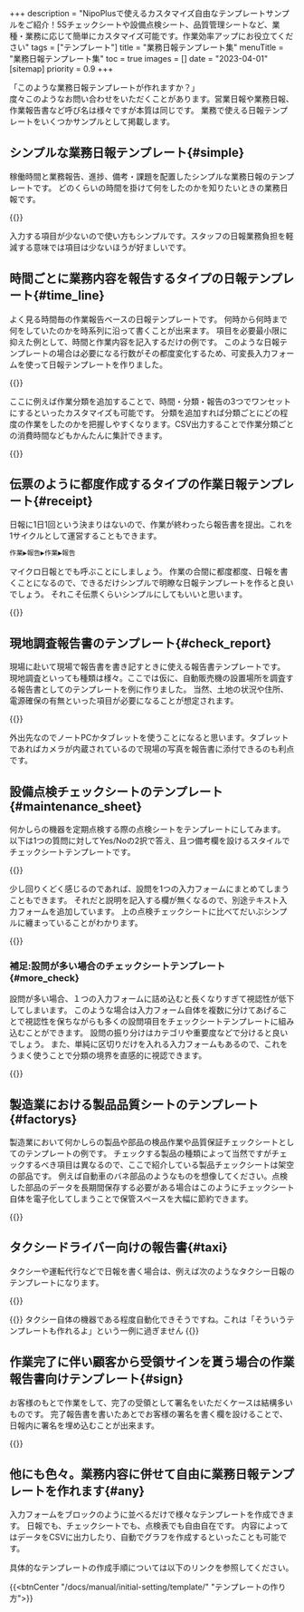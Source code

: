 +++
description = "NipoPlusで使えるカスタマイズ自由なテンプレートサンプルをご紹介！5Sチェックシートや設備点検シート、品質管理シートなど、業種・業務に応じて簡単にカスタマイズ可能です。作業効率アップにお役立てください"
tags = ["テンプレート"]
title = "業務日報テンプレート集"
menuTitle = "業務日報テンプレート集"
toc = true
images = []
date = "2023-04-01"
[sitemap]
  priority = 0.9
+++

「このような業務日報テンプレートが作れますか？」  
度々このようなお問い合わせをいただくことがあります。営業日報や業務日報、作業報告書など呼び名は様々ですが本質は同じです。
業務で使える日報テンプレートをいくつかサンプルとして掲載します。

## シンプルな業務日報テンプレート{#simple}

稼働時間と業務報告、進捗、備考・課題を配置したシンプルな業務日報のテンプレートです。
どのくらいの時間を掛けて何をしたのかを知りたいときの業務日報です。

{{<appscreen filename="sample1" title="業務日報テンプレートサンプル1">}}

入力する項目が少ないので使い方もシンプルです。スタッフの日報業務負担を軽減する意味では項目は少ないほうが好ましいです。

## 時間ごとに業務内容を報告するタイプの日報テンプレート{#time_line}

よく見る時間毎の作業報告ベースの日報テンプレートです。
何時から何時まで何をしていたのかを時系列に沿って書くことが出来ます。
項目を必要最小限に抑えた例として、時間と作業内容を記入するだけの例です。
このような日報テンプレートの場合は必要になる行数がその都度変化するため、可変長入力フォームを使って日報テンプレートを作りました。

{{<appscreen filename="sample2" title="時間毎に書くタイプの業務日報テンプレート1">}}

ここに例えば作業分類を追加することで、時間・分類・報告の3つでワンセットにするといったカスタマイズも可能です。
分類を追加すれば分類ごとにどの程度の作業をしたのかを把握しやすくなります。CSV出力することで作業分類ごとの消費時間などもかんたんに集計できます。

{{<appscreen filename="sample11" title="時間毎に書くタイプの業務日報テンプレート2">}}

## 伝票のように都度作成するタイプの作業日報テンプレート{#receipt}

日報に1日1回という決まりはないので、作業が終わったら報告書を提出。これを1サイクルとして運営することもできます。

```sh
作業▶報告▶作業▶報告
```

マイクロ日報とでも呼ぶことにしましょう。
作業の合間に都度都度、日報を書くことになるので、できるだけシンプルで明瞭な日報テンプレートを作ると良いでしょう。
それこそ伝票くらいシンプルにしてもいいと思います。

{{<appscreen filename="sample3" title="マイクロ日報テンプレート">}}

## 現地調査報告書のテンプレート{#check_report}

現場に赴いて現場で報告書を書き記すときに使える報告書テンプレートです。
現地調査といっても種類は様々。ここでは仮に、自動販売機の設置場所を調査する報告書としてのテンプレートを例に作りました。
当然、土地の状況や住所、電源確保の有無といった項目が必要になることが想定されます。

{{<appscreen filename="sample4" title="現地調査報告書のテンプレート">}}

外出先なのでノートPCかタブレットを使うことになると思います。タブレットであればカメラが内蔵されているので現場の写真を報告書に添付できるのも利点です。

## 設備点検チェックシートのテンプレート{#maintenance_sheet}

何かしらの機器を定期点検する際の点検シートをテンプレートにしてみます。
以下は1つの質問に対してYes/Noの2択で答え、且つ備考欄を設けるスタイルでチェックシートテンプレートです。

{{<appscreen filename="sample5" title="設備点検チェックシートのテンプレート">}}

少し回りくどく感じるのであれば、設問を1つの入力フォームにまとめてしまうこともできます。
それだと説明を記入する欄が無くなるので、別途テキスト入力フォームを追加しています。
上の点検チェックシートに比べてだいぶシンプルに纏まっていることがわかります。

{{<appscreen filename="sample6" title="設備点検チェックシートのテンプレート（簡易版）">}}

### 補足:設問が多い場合のチェックシートテンプレート{#more_check}


設問が多い場合、１つの入力フォームに詰め込むと長くなりすぎて視認性が低下してしまいます。
このような場合は入力フォーム自体を複数に分けてあげることで視認性を保ちながらも多くの設問項目をチェックシートテンプレートに組み込むことができます。
設問の振り分けはカテゴリや重要度などで分けると良いでしょう。
また、単純に区切りだけを入れる入力フォームもあるので、これをうまく使うことで分類の境界を直感的に視認できます。

{{<appscreen filename="sample7" title="設問が多いチェックシートを分割する例">}}

## 製造業における製品品質シートのテンプレート{#factorys}

製造業において何かしらの製品や部品の検品作業や品質保証チェックシートとしてのテンプレートの例です。
チェックする製品の種類によって当然ですがチェックするべき項目は異なるので、ここで紹介している製品チェックシートは架空の部品です。
例えば自動車のバネ部品のようなものを想像してください。点検した部品のデータを長期間保存する必要がある場合はこのようにチェックシート自体を電子化してしまうことで保管スペースを大幅に節約できます。

{{<appscreen filename="sample8" title="製品品質チェックシートのテンプレート">}}

## タクシードライバー向けの報告書{#taxi}

タクシーや運転代行などで日報を書く場合は、例えば次のようなタクシー日報のテンプレートになります。

{{<appscreen filename="sample9" title="タクシー日報のテンプレート">}}

{{<alice pos="right" icon="here">}}
タクシー自体の機器である程度自動化できそうですね。これは「そういうテンプレートも作れるよ」という一例に過ぎません
{{</alice>}}

## 作業完了に伴い顧客から受領サインを貰う場合の作業報告書向けテンプレート{#sign}

お客様のもとで作業をして、完了の受領として署名をいただくケースは結構多いものです。
完了報告書を書いたあとでお客様の署名を書く欄を設けることで、日報内に署名を埋め込むことが出来ます。

{{<appscreen filename="sample10" title="署名欄ありの完了報告書テンプレート">}}

## 他にも色々。業務内容に併せて自由に業務日報テンプレートを作れます{#any}

入力フォームをブロックのように並べるだけで様々なテンプレートを作成できます。
日報でも、チェックシートでも、点検表でも自由自在です。
内容によってはデータをCSVに出力したり、自動でグラフを作成するといったことも可能です。

具体的なテンプレートの作成手順については以下のリンクを参照してください。

{{<btnCenter "/docs/manual/initial-setting/template/" "テンプレートの作り方">}}
